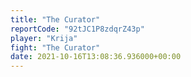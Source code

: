 ```yaml
---
title: "The Curator"
reportCode: "92tJC1P8zdqrZ43p"
player: "Krija"
fight: "The Curator"
date: 2021-10-16T13:08:36.936000+00:00
---
```


